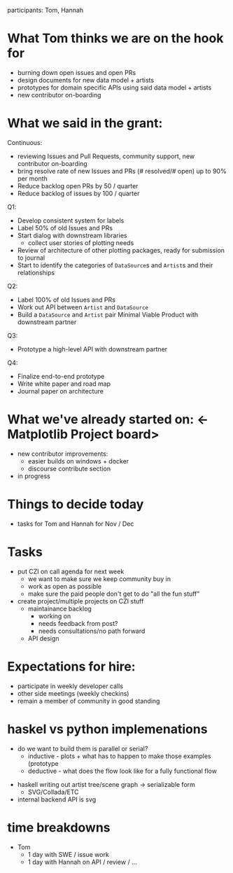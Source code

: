 participants: Tom, Hannah

# What Tom thinks we are on the hook for

 - burning down open issues and open PRs
 - design documents for new data model + artists
 - prototypes for domain specific APIs using said data model + artists
 - new contributor on-boarding

# What we said in the grant:
 Continuous:

- reviewing Issues and Pull Requests, community support, new contributor on-boarding 
- bring resolve rate of new Issues and PRs (# resolved/# open) up to 90% per month
- Reduce backlog open PRs by 50 / quarter
- Reduce backlog of issues by 100 / quarter

Q1: 

- Develop consistent system for labels
- Label 50% of old Issues and PRs
- Start dialog with downstream libraries
    - collect user stories of plotting needs
- Review of architecture of other plotting packages, ready for submission to journal
- Start to identify the categories of `DataSource`s and `Artist`s and their relationships

Q2:

- Label 100% of old Issues and PRs
- Work out API between `Artist` and `DataSource`
- Build a `DataSource` and `Artist` pair Minimal Viable Product with downstream partner

Q3:

- Prototype a high-level API with downstream partner

Q4:

- Finalize end-to-end prototype
- Write white paper and road map
- Journal paper on architecture

# What we've already started on: <- Matplotlib Project board>
* new contributor improvements:
    * easier builds on windows + docker
    * discourse contribute section
* in progress 


# Things to decide today
 - tasks for Tom and Hannah for Nov / Dec

# Tasks
 - put CZI on call agenda for next week
    - we want to make sure we keep community buy in
    - work as open as possible
    - make sure the paid people don't get to do "all the fun stuff"
- create project/multiple projects on CZI stuff
    - maintainance backlog
        - working on
        - needs feedback from post?
        - needs consultations/no path forward 
    - API design

# Expectations for hire:
* participate in weekly developer calls
* other side meetings (weekly checkins)
* remain a member of community in good standing

# haskel vs python implemenations
 - do we want to build them is parallel or serial?
    * inductive - plots + what has to happen to make those examples (prototype
    * deductive - what does the flow look like for a fully functional flow 
* haskell writing out artist tree/scene graph -> serializable form 
    * SVG/Collada/ETC
* internal backend API is svg

# time breakdowns
 - Tom
   - 1 day with SWE / issue work
   - 1 day with Hannah on API / review / ...